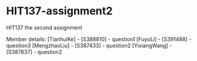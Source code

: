 # HIT137-assignment2
HIT137 the second assignment

Member details:
[TianhuiKe]      -    [S388810]   -   question1
[FuyuLi]         -    [S391488]   -   question3
[MengzhaoLiu]    -    [S387433]   -   question2
[YixiangWang]    -    [S387837]   -   question2

